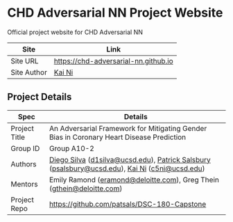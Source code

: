 # CHD Adversarial NN Project Website

Official project website for CHD Adversarial NN

| Site | Link |
| --- | --- |
| Site URL | <https://chd-adversarial-nn.github.io> |
| Site Author | [Kai Ni](https://ckai.io) |

## Project Details

| Spec | Details |
| --- | --- |
| Project Title | An Adversarial Framework for Mitigating Gender Bias in Coronary Heart Disease Prediction |
| Group ID | Group A10-2 |
| Authors | [Diego Silva](https://github.com/dsilva019) (d1silva@ucsd.edu), [Patrick Salsbury](https://github.com/patsals) (psalsbury@ucsd.edu), [Kai Ni](https://github.com/ckni) (c5ni@ucsd.edu) |
| Mentors | Emily Ramond (eramond@deloitte.com), Greg Thein (gthein@deloitte.com) |
| Project Repo | <https://github.com/patsals/DSC-180-Capstone> |

